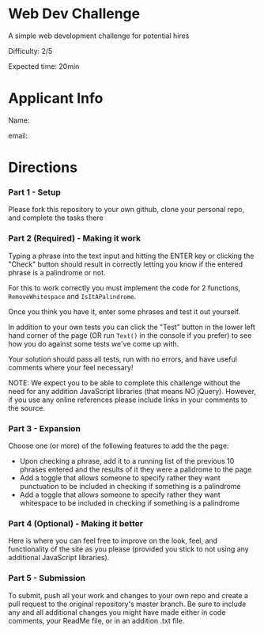 # Web Dev Challenge
A simple web development challenge for potential hires

Difficulty: 2/5

Expected time: 20min

# Applicant Info
Name: 

email:

# Directions

### Part 1 - Setup

Please fork this repository to your own github, clone your personal repo, and complete the tasks there

### Part 2 (Required) - Making it work

Typing a phrase into the text input and hitting the ENTER key or clicking the "Check" button should result in correctly letting you know if the entered phrase is a palindrome or not.

For this to work correctly you must implement the code for 2 functions, `RemoveWhitespace` and `IsItAPalindrome`.

Once you think you have it, enter some phrases and test it out yourself.

In addition to your own tests you can click the "Test" button in the lower left hand corner of the page (OR run `Text()` in the console if you prefer) to see how you do against some tests we've come up with.

Your solution should pass all tests, run with no errors, and have useful comments where your feel necessary!

NOTE: We expect you to be able to complete this challenge without the need for any addition JavaScript libraries (that means NO jQuery). However, if you use any online references please include links in your comments to the source.

### Part 3 - Expansion

Choose one (or more) of the following features to add the the page:
- Upon checking a phrase, add it to a running list of the previous 10 phrases entered and the results of it they were a palidrome to the page
- Add a toggle that allows someone to specify rather they want punctuation to be included in checking if something is a palindrome
- Add a toggle that allows someone to specify rather they want whitespace to be included in checking if something is a palindrome

### Part 4 (Optional) - Making it better

Here is where you can feel free to improve on the look, feel, and functionality of the site as you please (provided you stick to not using any additional JavaScript libraries).

### Part 5 - Submission

To submit, push all your work and changes to your own repo and create a pull request to the original repository's master branch. Be sure to include any and all additional changes you might have made either in code comments, your ReadMe file, or in an addition .txt file.
